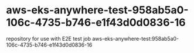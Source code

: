 # aws-eks-anywhere-test-958ab5a0-106c-4735-b746-e1f43d0d0836-16
repository for use with E2E test job aws-eks-anywhere-test:958ab5a0-106c-4735-b746-e1f43d0d0836-16
